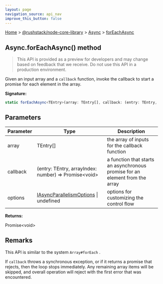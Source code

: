 ```yaml
---
layout: page
navigation_source: api_nav
improve_this_button: false
---
```



[Home](./index.md) &gt; [@rushstack/node-core-library](./node-core-library.md) &gt; [Async](./node-core-library.async.md) &gt; [forEachAsync](./node-core-library.async.foreachasync.md)

## Async.forEachAsync() method

> This API is provided as a preview for developers and may change based on feedback that we receive. Do not use this API in a production environment.
>

Given an input array and a `callback` function, invoke the callback to start a promise for each element in the array.

<b>Signature:</b>

```typescript
static forEachAsync<TEntry>(array: TEntry[], callback: (entry: TEntry, arrayIndex: number) => Promise<void>, options?: IAsyncParallelismOptions | undefined): Promise<void>;
```

## Parameters

|  Parameter | Type | Description |
|  --- | --- | --- |
|  array | TEntry\[\] | the array of inputs for the callback function |
|  callback | (entry: TEntry, arrayIndex: number) =&gt; Promise&lt;void&gt; | a function that starts an asynchronous promise for an element from the array |
|  options | [IAsyncParallelismOptions](./node-core-library.iasyncparallelismoptions.md) \| undefined | options for customizing the control flow |

<b>Returns:</b>

Promise&lt;void&gt;

## Remarks

This API is similar to the system `Array#forEach` .

If `callback` throws a synchronous exception, or if it returns a promise that rejects, then the loop stops immediately. Any remaining array items will be skipped, and overall operation will reject with the first error that was encountered.
